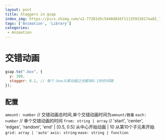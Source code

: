 ```yaml
---
layout: post
title: Staggers in gsap
index_img: https://picx.zhimg.com/v2-77201d3c5d48d816f11135915017aa81_720w.jpg?source=172ae18b
tags: ['Animation', 'Library']
categories:
 - Animation
---
```


# 交错动画
```js
gsap.to(".box", {
  y: 100,
  stagger: 0.1, // 每个.box元素动画之间都有0.1秒的间隔
});
```

## 配置
`amount: number` // 交错动画总时间,单个交错动画时间为`amount/数量`
`each: number`  // 单个交错动画的时间
`from: string | array`  // 'start', 'center', 'edges', 'random', 'end' | [0.5, 0.5] 从中心开始动画 | 10 从第10个子元素开始
`grid: array | 'auto'`
`axis: string`
`ease: string | function`
